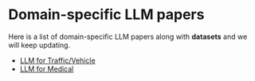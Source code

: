 # Domain-specific LLM papers

Here is a list of domain-specific LLM papers along with **datasets** and we will keep updating.

- [LLM for Traffic/Vehicle](https://github.com/VV123/LLM-papers/blob/main/LLM4Traffic.md) 
- [LLM for Medical](https://github.com/VV123/LLM-papers/blob/main/LLM4Medical.md) 
